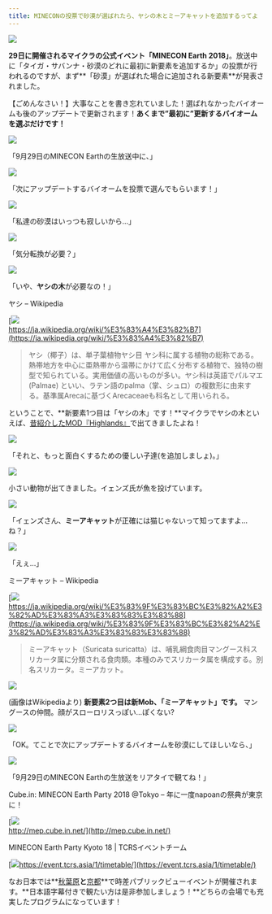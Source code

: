 ```yaml
---
title: MINECONの投票で砂漠が選ばれたら、ヤシの木とミーアキャットを追加するってよ
---
```


![](https://cdn-ak.f.st-hatena.com/images/fotolife/s/sasigume/20210208/20210208123217.png)

**29日に開催されるマイクラの公式イベント「MINECON Earth 2018」**。放送中に「タイガ・サバンナ・砂漠のどれに最初に新要素を追加するか」の投票が行われるのですが、まず**「砂漠」が選ばれた場合に追加される新要素**が発表されました。

【ごめんなさい！】大事なことを書き忘れていました！選ばれなかったバイオームも後のアップデートで更新されます！**あくまで”最初に”更新するバイオームを選ぶだけです！**

![](https://cdn-ak.f.st-hatena.com/images/fotolife/s/sasigume/20210208/20210208115323.png)

「9月29日のMINECON Earthの生放送中に、」

![](https://cdn-ak.f.st-hatena.com/images/fotolife/s/sasigume/20210208/20210208115328.png)

「次にアップデートするバイオームを投票で選んでもらいます！」

![](https://cdn-ak.f.st-hatena.com/images/fotolife/s/sasigume/20210208/20210208115332.png)

「私達の砂漠はいっつも寂しいから…」

![](https://cdn-ak.f.st-hatena.com/images/fotolife/s/sasigume/20210208/20210208115336.png)

「気分転換が必要？」

![](https://cdn-ak.f.st-hatena.com/images/fotolife/s/sasigume/20210208/20210208115339.png)

「いや、**ヤシの木**が必要なの！」

ヤシ – Wikipedia

[![](https://cdn-ak.f.st-hatena.com/images/fotolife/s/sasigume/20210208/20210208115348.png)  
https://ja.wikipedia.org/wiki/%E3%83%A4%E3%82%B7](https://ja.wikipedia.org/wiki/%E3%83%A4%E3%82%B7)

> ヤシ（椰子）は、単子葉植物ヤシ目 ヤシ科に属する植物の総称である。熱帯地方を中心に亜熱帯から温帯にかけて広く分布する植物で、独特の樹型で知られている。実用価値の高いものが多い。ヤシ科は英語でパルマエ (Palmae) といい、ラテン語のpalma（掌、シュロ）の複数形に由来する。基準属Arecaに基づくArecaceaeも科名として用いられる。

ということで、**新要素1つ目は「ヤシの木」です！**マイクラでヤシの木といえば、[昔紹介したMOD『Highlands』](https://www.napoan.com/beautiful-world-mod-highlands/)で出てきましたよね！

![](https://cdn-ak.f.st-hatena.com/images/fotolife/s/sasigume/20210208/20210208115344.png)

「それと、もっと面白くするための優しい子達(を追加しましょ)。」

![](https://cdn-ak.f.st-hatena.com/images/fotolife/s/sasigume/20210208/20210208105606.png)

小さい動物が出てきました。イェンズ氏が魚を投げています。

![](https://cdn-ak.f.st-hatena.com/images/fotolife/s/sasigume/20210208/20210208115351.png)

「イェンズさん、**ミーアキャット**が正確には猫じゃないって知ってますよ…ね？」

![](https://cdn-ak.f.st-hatena.com/images/fotolife/s/sasigume/20210208/20210208115356.png)

「えぇ…」

ミーアキャット – Wikipedia

[![](https://cdn-ak.f.st-hatena.com/images/fotolife/s/sasigume/20210208/20210208115407.png)  
https://ja.wikipedia.org/wiki/%E3%83%9F%E3%83%BC%E3%82%A2%E3%82%AD%E3%83%A3%E3%83%83%E3%83%88](https://ja.wikipedia.org/wiki/%E3%83%9F%E3%83%BC%E3%82%A2%E3%82%AD%E3%83%A3%E3%83%83%E3%83%88)

> ミーアキャット（Suricata suricatta）は、哺乳綱食肉目マングース科スリカータ属に分類される食肉類。本種のみでスリカータ属を構成する。別名スリカータ。ミーアカット。

![](https://cdn-ak.f.st-hatena.com/images/fotolife/s/sasigume/20210208/20210208110551.jpg)

(画像はWikipediaより) **新要素2つ目は新Mob、「ミーアキャット」です。** マングースの仲間。顔がスローロリスっぽい…ぽくない?

![](https://cdn-ak.f.st-hatena.com/images/fotolife/s/sasigume/20210208/20210208115359.png)

「OK。てことで次にアップデートするバイオームを砂漠にしてほしいなら、」

![](https://cdn-ak.f.st-hatena.com/images/fotolife/s/sasigume/20210208/20210208115402.png)

「9月29日のMINECON Earthの生放送をリアタイで観てね！」

Cube.in: MINECON Earth Party 2018 @Tokyo – 年に一度napoanの祭典が東京に！

[![](https://cdn-ak.f.st-hatena.com/images/fotolife/s/sasigume/20210208/20210208115319.png)  
http://mep.cube.in.net/](http://mep.cube.in.net/)

MINECON Earth Party Kyoto 18 | TCRSイベントチーム

[![](https://cdn-ak.f.st-hatena.com/images/fotolife/s/sasigume/20210208/20210208115410.png)https://event.tcrs.asia/1/timetable/](https://event.tcrs.asia/1/timetable/)

なお日本では**[秋葉原](https://www.napoan.com/cubein-mep2018/)**と**[京都](https://event.tcrs.asia/)**で時差パブリックビューイベントが開催されます。**日本語字幕付きで観たい方は是非参加しましょう！**どちらの会場でも充実したプログラムになっています！
